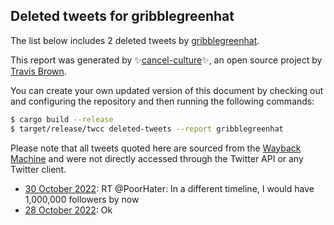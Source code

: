 ## Deleted tweets for gribblegreenhat

The list below includes 2 deleted tweets by
[gribblegreenhat](https://twitter.com/gribblegreenhat).



This report was generated by ✨[cancel-culture](https://github.com/travisbrown/cancel-culture)✨,
an open source project by [Travis Brown](https://twitter.com/travisbrown).

You can create your own updated version of this document by checking out and configuring the
repository and then running the following commands:

```bash
$ cargo build --release
$ target/release/twcc deleted-tweets --report gribblegreenhat
```

Please note that all tweets quoted here are sourced from the
[Wayback Machine](https://web.archive.org) and were not directly accessed through the Twitter API or
any Twitter client.

* [30 October 2022](https://web.archive.org/web/20221030022216/https://twitter.com/GribbleGreenHat/status/1586543982569574400): RT @PoorHater: In a different timeline, I would have 1,000,000 followers by now <!--1586543982569574400-->
* [28 October 2022](https://web.archive.org/web/20221029050515/https://twitter.com/GribbleGreenHat/status/1585799222762565632): Ok <!--1585799222762565632-->
